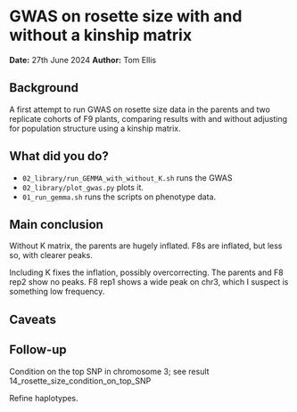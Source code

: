 # GWAS on rosette size with and without a kinship matrix

**Date:** 27th June 2024
**Author:** Tom Ellis

## Background

A first attempt to run GWAS on rosette size data in the parents and two replicate
cohorts of F9 plants, comparing results with and without adjusting for
population structure using a kinship matrix.

## What did you do?

- `02_library/run_GEMMA_with_without_K.sh` runs the GWAS
- `02_library/plot_gwas.py` plots it.
- `01_run_gemma.sh` runs the scripts on phenotype data.

## Main conclusion

Without K matrix, the parents are hugely inflated.
F8s are inflated, but less so, with clearer peaks.

Including K fixes the inflation, possibly overcorrecting.
The parents and F8 rep2 show no peaks.
F8 rep1 shows a wide peak on chr3, which I suspect is something low frequency.

## Caveats

## Follow-up

Condition on the top SNP in chromosome 3; see result 14_rosette_size_condition_on_top_SNP

Refine haplotypes.